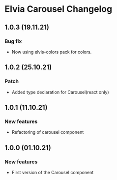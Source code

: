# Elvia Carousel Changelog

## 1.0.3 (19.11.21)

### Bug fix

- Now using elvis-colors pack for colors.

## 1.0.2 (25.10.21)

### Patch

- Added type declaration for Carousel(react only)

## 1.0.1 (11.10.21)

### New features

- Refactoring of carousel component

## 1.0.0 (01.10.21)

### New features

- First version of the Carousel component

